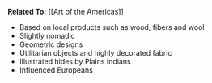 **Related To:** [[Art of the Americas]]

- Based on local products such as wood, fibers and wool
- Slightly nomadic
- Geometric designs
- Utilitarian objects and highly decorated fabric
- Illustrated hides by Plains Indians
- Influenced Europeans